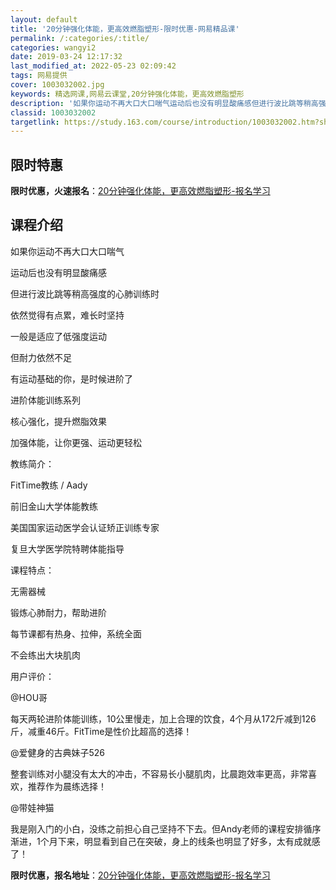 ```yaml
---
layout: default
title: '20分钟强化体能，更高效燃脂塑形-限时优惠-网易精品课'
permalink: /:categories/:title/
categories: wangyi2
date: 2019-03-24 12:17:32
last_modified_at: 2022-05-23 02:09:42
tags: 网易提供
cover: 1003032002.jpg
keywords: 精选网课,网易云课堂,20分钟强化体能，更高效燃脂塑形
description: '如果你运动不再大口大口喘气运动后也没有明显酸痛感但进行波比跳等稍高强度的心肺训练时依然觉得有点累，难长时坚持一般是适应了'
classid: 1003032002
targetlink: https://study.163.com/course/introduction/1003032002.htm?share=1&shareId=1025206652&utm_campaign=share&utm_medium=iphoneShare&utm_source=&utm_u=1025206652
---
```


## 限时特惠

**限时优惠，火速报名**：[20分钟强化体能，更高效燃脂塑形-报名学习](https://study.163.com/course/introduction/1003032002.htm?share=1&shareId=1025206652&utm_campaign=share&utm_medium=iphoneShare&utm_source=&utm_u=1025206652)

## 课程介绍

如果你运动不再大口大口喘气

运动后也没有明显酸痛感

但进行波比跳等稍高强度的心肺训练时

依然觉得有点累，难长时坚持



一般是适应了低强度运动

但耐力依然不足

有运动基础的你，是时候进阶了



进阶体能训练系列

核心强化，提升燃脂效果

加强体能，让你更强、运动更轻松



教练简介：

FitTime教练 / Aady

前旧金山大学体能教练

美国国家运动医学会认证矫正训练专家

复旦大学医学院特聘体能指导



课程特点：

无需器械

锻炼心肺耐力，帮助进阶

每节课都有热身、拉伸，系统全面

不会练出大块肌肉



用户评价：

@HOU哥

每天两轮进阶体能训练，10公里慢走，加上合理的饮食，4个月从172斤减到126斤，减重46斤。FitTime是性价比超高的选择！

@爱健身的古典妹子526

整套训练对小腿没有太大的冲击，不容易长小腿肌肉，比晨跑效率更高，非常喜欢，推荐作为晨练选择！

@带娃神猫

我是刚入门的小白，没练之前担心自己坚持不下去。但Andy老师的课程安排循序渐进，1个月下来，明显看到自己在突破，身上的线条也明显了好多，太有成就感了！

**限时优惠，报名地址**：[20分钟强化体能，更高效燃脂塑形-报名学习](https://study.163.com/course/introduction/1003032002.htm?share=1&shareId=1025206652&utm_campaign=share&utm_medium=iphoneShare&utm_source=&utm_u=1025206652)

